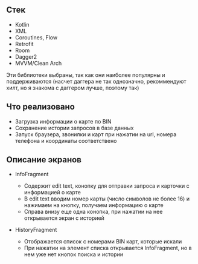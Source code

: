## Стек
* Kotlin
* XML
* Coroutines, Flow
* Retrofit
* Room
* Dagger2
* MVVM/Clean Arch

Эти библиотеки выбраны, так как они наиболее популярны и поддерживаются (насчет даггера не так однозначно, рекоммендуют хилт, но я знакома с даггером лучше, поэтому так)

## Что реализовано
* Загрузка информации о карте по BIN 
* Сохранение истории запросов в базе данных
* Запуск браузера, звонилки и карт при нажатии на url, номера телефона и координаты соответствено

## Описание экранов
* InfoFragment
  * Содержит edit text, конопку для отправки запроса и карточки с информацией о карте
  * В edit text вводим номер карты (число символов не более 16) и нажимаем на кнопку, получаем информацию о карте
  * Справа внизу еще одна конопка, при нажатии на нее открывается экран с историей
  
* HistoryFragment
  * Отображается список с номерами BIN карт, которые искали
  * При нажатии на элемент списка открывается InfoFragment, но в нем уже нет кнопок поиска и истории
  
